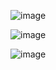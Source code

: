 ![image](https://github.com/user-attachments/assets/1a4240b5-1fee-473e-bdea-39c16dcb1ab4)

![image](https://github.com/user-attachments/assets/48b93c5c-bb5a-4ffc-b866-5d71b2b889a5)

![image](https://github.com/user-attachments/assets/7f6bda56-d359-4c2e-8b3f-88eebe4f9d31)


